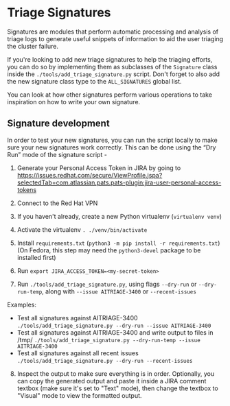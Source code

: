 # Triage Signatures
Signatures are modules that perform automatic processing and analysis of triage logs to generate useful snippets of information to aid the user triaging the cluster failure.

If you're looking to add new triage signatures to help the triaging efforts, you can do so by implementing them as subclasses of the `Signature` class inside the `./tools/add_triage_signature.py` script. Don't forget to also add the new signature class type to the `ALL_SIGNATURES` global list.

You can look at how other signatures perform various operations to take inspiration on how to write your own signature.

## Signature development

In order to test your new signatures, you can run the script locally to make sure your new signatures work correctly. This can be done using the “Dry Run” mode of the signature script -

1. Generate your Personal Access Token in JIRA by going to https://issues.redhat.com/secure/ViewProfile.jspa?selectedTab=com.atlassian.pats.pats-plugin:jira-user-personal-access-tokens

2. Connect to the Red Hat VPN

3. If you haven't already, create a new Python virtualenv (`virtualenv venv`)

4. Activate the virtualenv `. ./venv/bin/activate`

5. Install `requirements.txt` (`python3 -m pip install -r requirements.txt`)
(On Fedora, this step may need the `python3-devel` package to be installed first)

6. Run `export JIRA_ACCESS_TOKEN=<my-secret-token>`

7. Run `./tools/add_triage_signature.py`, using flags `--dry-run` or `--dry-run-temp`, along with `--issue AITRIAGE-3400` or `--recent-issues`

Examples:

- Test all signatures against AITRIAGE-3400 `./tools/add_triage_signature.py --dry-run --issue AITRIAGE-3400`
- Test all signatures against AITRIAGE-3400 and write output to files in /tmp/ `./tools/add_triage_signature.py --dry-run-temp --issue AITRIAGE-3400`
- Test all signatures against all recent issues `./tools/add_triage_signature.py --dry-run --recent-issues`

8. Inspect the output to make sure everything is in order. Optionally, you can copy the generated output and paste it inside a JIRA comment textbox (make sure it's set to "Text" mode), then change the textbox to "Visual" mode to view the formatted output.


